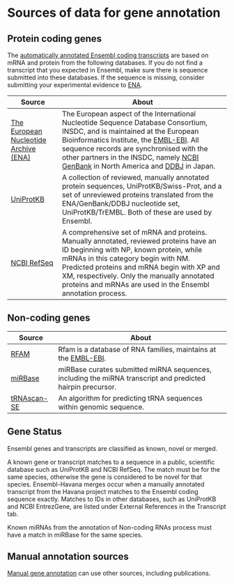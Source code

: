 # Sources of data for gene annotation

## Protein coding genes

The [automatically annotated Ensembl coding transcripts](automatic_coding.md) are based on mRNA and protein from the following databases. If you do not find a transcript that you expected in Ensembl, make sure there is sequence submitted into these databases. If the sequence is missing, consider submitting your experimental evidence to [ENA](http://www.ebi.ac.uk/ena).


| Source | About |
| --- | --- |
| [The European Nucleotide Archive (ENA)](http://www.ebi.ac.uk/ena) | The European aspect of the International Nucleotide Sequence Database Consortium, INSDC, and is maintained at the European Bioinformatics Institute, the [EMBL-EBI](http://www.ebi.ac.uk/). All sequence records are synchronised with the other partners in the INSDC, namely [NCBI GenBank](https://www.ncbi.nlm.nih.gov/genbank/) in North America and [DDBJ](http://www.ddbj.nig.ac.jp/) in Japan.|
| [UniProtKB](http://www.uniprot.org/) | A collection of reviewed, manually annotated protein sequences, UniProtKB/Swiss-Prot, and a set of unreviewed proteins translated from the ENA/GenBank/DDBJ nucleotide set, UniProtKB/TrEMBL. Both of these are used by Ensembl. |
| [NCBI RefSeq](http://www.ncbi.nlm.nih.gov/RefSeq/) | A comprehensive set of mRNA and proteins. Manually annotated, reviewed proteins have an ID beginning with NP, known protein, while mRNAs in this category begin with NM. Predicted proteins and mRNA begin with XP and XM, respectively. Only the manually annotated proteins and mRNAs are used in the Ensembl annotation process. |

## Non-coding genes

| Source | About |
| --- | --- |
| [RFAM](http://rfam.xfam.org/) | Rfam is a database of RNA families, maintains at the [EMBL-EBI](http://www.ebi.ac.uk/). |
| [miRBase](http://www.mirbase.org/) | miRBase curates submitted miRNA sequences, including the miRNA transcript and predicted hairpin precursor. |
| [tRNAscan-SE](http://lowelab.ucsc.edu/tRNAscan-SE/) | An algorithm for predicting tRNA sequences within genomic sequence. |

## Gene Status

Ensembl genes and transcripts are classified as known, novel or merged.

A known gene or transcript matches to a sequence in a public, scientific database such as UniProtKB and NCBI RefSeq. The match must be for the same species, otherwise the gene is considered to be novel for that species. Ensembl-Havana merges occur when a manually annotated transcript from the Havana project matches to the Ensembl coding sequence exactly. Matches to IDs in other databases, such as UniProtKB and NCBI EntrezGene, are listed under External References in the Transcript tab.

Known miRNAs from the annotation of Non-coding RNAs process must have a match in miRBase for the same species.

## Manual annotation sources

[Manual gene annotation](manual_havana.md) can use other sources, including publications.
